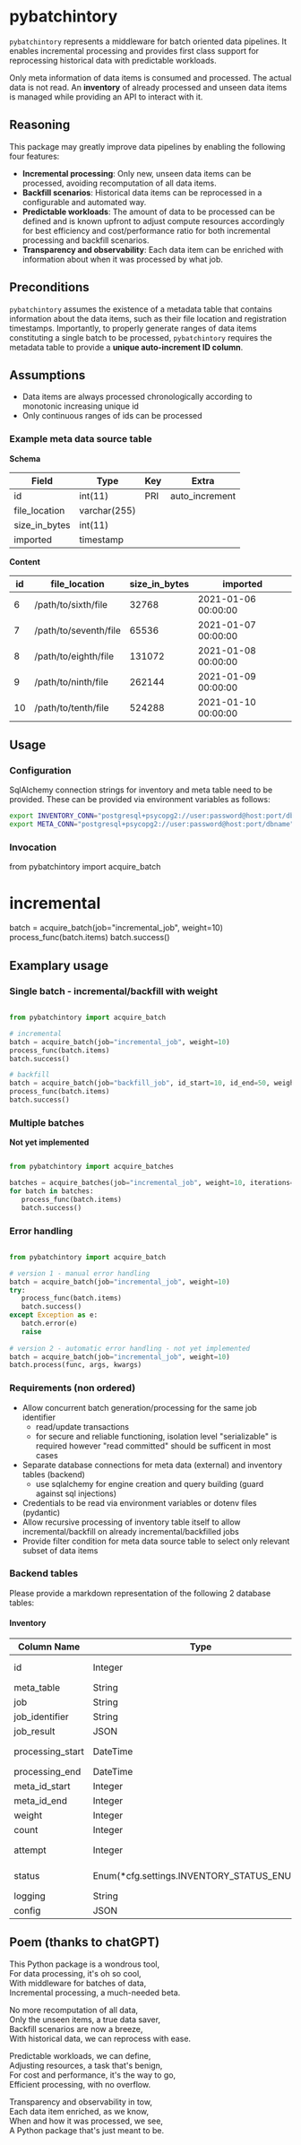 # pybatchintory

`pybatchintory` represents a middleware for batch oriented data pipelines. It enables incremental processing and provides first class support for reprocessing historical data with predictable workloads.

Only meta information of data items is consumed and processed. The actual data is not read. An **inventory** of already processed and unseen data items is managed while providing an API to interact with it.

## Reasoning

This package may greatly improve data pipelines by enabling the following four features:

- **Incremental processing**: Only new, unseen data items can be processed, avoiding recomputation of all data items.
- **Backfill scenarios**: Historical data items can be reprocessed in a configurable and automated way.
- **Predictable workloads**: The amount of data to be processed can be defined and is known upfront to adjust compute resources accordingly for best efficiency and cost/performance ratio for both incremental processing and backfill scenarios.
- **Transparency and observability**: Each data item can be enriched with information about when it was processed by what job.

## Preconditions

`pybatchintory` assumes the existence of a metadata table that contains information about the data items, such as their file location and registration timestamps. Importantly, to properly generate ranges of data items constituting a single batch to be processed, `pybatchintory` requires the metadata table to provide a **unique auto-increment ID column**.

## Assumptions

- Data items are always processed chronologically according to monotonic increasing unique id
- Only continuous ranges of ids can be processed

### Example meta data source table

**Schema**

| Field           | Type         | Key          | Extra         |
|-----------------|--------------|--------------|---------------|
| id              | int(11)      | PRI          | auto_increment|
| file_location   | varchar(255) |              |               |
| size_in_bytes   | int(11)      |              |               |
| imported        | timestamp    |              |               |

**Content**

| id | file_location         | size_in_bytes | imported            |
|----|-----------------------|---------------|---------------------|
| 6  | /path/to/sixth/file    | 32768         | 2021-01-06 00:00:00 |
| 7  | /path/to/seventh/file  | 65536         | 2021-01-07 00:00:00 |
| 8  | /path/to/eighth/file   | 131072        | 2021-01-08 00:00:00 |
| 9  | /path/to/ninth/file    | 262144        | 2021-01-09 00:00:00 |
| 10 | /path/to/tenth/file    | 524288        | 2021-01-10 00:00:00 |

## Usage

### Configuration

SqlAlchemy connection strings for inventory and meta table need to be 
provided. These can be provided via environment variables as follows:

```bash
export INVENTORY_CONN="postgresql+psycopg2://user:password@host:port/dbname"
export META_CONN="postgresql+psycopg2://user:password@host:port/dbname"
```

### Invocation

from pybatchintory import acquire_batch

# incremental
batch = acquire_batch(job="incremental_job", weight=10)
process_func(batch.items)
batch.success()


## Examplary usage

### Single batch - incremental/backfill with weight

```python

from pybatchintory import acquire_batch

# incremental
batch = acquire_batch(job="incremental_job", weight=10)
process_func(batch.items)
batch.success()

# backfill
batch = acquire_batch(job="backfill_job", id_start=10, id_end=50, weight=10)
process_func(batch.items)
batch.success()

```

### Multiple batches

**Not yet implemented**

```python

from pybatchintory import acquire_batches

batches = acquire_batches(job="incremental_job", weight=10, iterations=5)
for batch in batches:
   process_func(batch.items)
   batch.success()
```

### Error handling

```python

from pybatchintory import acquire_batch

# version 1 - manual error handling
batch = acquire_batch(job="incremental_job", weight=10)
try:
   process_func(batch.items)
   batch.success()
except Exception as e:
   batch.error(e)
   raise
	
# version 2 - automatic error handling - not yet implemented
batch = acquire_batch(job="incremental_job", weight=10)
batch.process(func, args, kwargs)
```

### Requirements (non ordered)

- Allow concurrent batch generation/processing for the same job identifier
	- read/update transactions
	- for secure and reliable functioning, isolation level "serializable" is required however "read committed" should be sufficent in most cases
- Separate database connections for meta data (external) and inventory tables (backend)
	- use sqlalchemy for engine creation and query building (guard against sql injections)
- Credentials to be read via environment variables or dotenv files (pydantic)
- Allow recursive processing of inventory table itself to allow incremental/backfill on already incremental/backfilled jobs
- Provide filter condition for meta data source table to select only relevant subset of data items


### Backend tables

Please provide a markdown representation of the following 2 database tables:

#### Inventory

| Column Name      | Type                                                  | Constraints                              |
|------------------|-------------------------------------------------------|------------------------------------------|
| id               | Integer                                               | primary_key=True, autoincrement=True     |
| meta_table       | String                                                | nullable=False                           |
| job              | String                                                | nullable=False                           |
| job_identifier   | String                                                |                                          |
| job_result       | JSON                                                  |                                          |
| processing_start | DateTime                                              | nullable=False, default=TS               |
| processing_end   | DateTime                                              |                                          |
| meta_id_start    | Integer                                               | nullable=False                           |
| meta_id_end      | Integer                                               | nullable=False                           |
| weight           | Integer                                               |                                          |
| count            | Integer                                               | nullable=False                           |
| attempt          | Integer                                               | nullable=False, default=1                |
| status           | Enum(*cfg.settings.INVENTORY_STATUS_ENUMS)            | nullable=False, default="running"        |
| logging          | String                                                |                                          |
| config           | JSON                                                  | nullable=False                           |


## Poem (thanks to chatGPT)

This Python package is a wondrous tool,\
For data processing, it's oh so cool,\
With middleware for batches of data,\
Incremental processing, a much-needed beta.

No more recomputation of all data,\
Only the unseen items, a true data saver,\
Backfill scenarios are now a breeze,\
With historical data, we can reprocess with ease.

Predictable workloads, we can define,\
Adjusting resources, a task that's benign,\
For cost and performance, it's the way to go,\
Efficient processing, with no overflow.

Transparency and observability in tow,\
Each data item enriched, as we know,\
When and how it was processed, we see,\
A Python package that's just meant to be.
